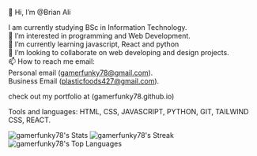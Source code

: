 👋 Hi, I’m @Brian Ali

I am currently studying BSc in Information Technology.                                                                        
👀 I’m interested in programming and Web Development.                                                                          
🌱 I’m currently learning   javascript, React and python                                                                                       
💞️ I’m looking to collaborate on web developing and design projects.   
📫 How to reach me  email:                                                                      
                          Personal email (gamerfunky78@gmail.com).                                                          
                           Business Email  (plasticfoods427@gmail.com).    
                             
check out my portfolio at                                  (gamerfunky78.github.io)

<!---
gamerfunky78/gamerfunky78 is a ✨ special ✨ repository because its `README.md` (this file) appears on your GitHub profile.
You can click the Preview link to take a look at your changes.
--->

Tools and languages: HTML, CSS, JAVASCRIPT, PYTHON, GIT, TAILWIND CSS, REACT.


![gamerfunky78's Stats](https://github-readme-stats.vercel.app/api?username=gamerfunky78&theme=vue-dark&show_icons=true&hide_border=true&count_private=true)
![gamerfunky78's Streak](https://github-readme-streak-stats.herokuapp.com/?user=gamerfunky78&theme=vue-dark&hide_border=true)
![gamerfunky78's Top Languages](https://github-readme-stats.vercel.app/api/top-langs/?username=gamerfunky78&theme=vue-dark&show_icons=true&hide_border=true&layout=compact)
